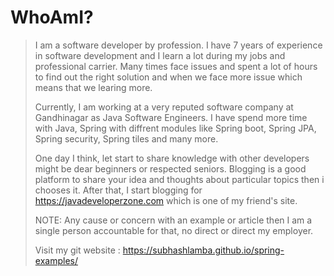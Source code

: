# WhoAmI?

> I am a software developer by profession. I have 7 years of experience in software development and I learn a lot during my jobs and professional carrier. Many times face issues and spent a lot of hours to find out the right solution and when we face more issue which means that we learing more.
>
> Currently, I am working at a very reputed software company at Gandhinagar as Java Software Engineers. I have spend more time with Java, Spring with diffrent modules like Spring boot, Spring JPA, Spring security, Spring tiles and many more.  
>
> One day I think, let start to share knowledge with other developers might be dear beginners or respected seniors. Blogging is a good platform to share your idea and thoughts about particular topics then i chooses it. After that, I start blogging for https://javadeveloperzone.com which is one of my friend's site. 
>
> NOTE: Any cause or concern with an example or article then I am a single person accountable for that, no direct or direct my employer. 
>
> Visit my git website : https://subhashlamba.github.io/spring-examples/
